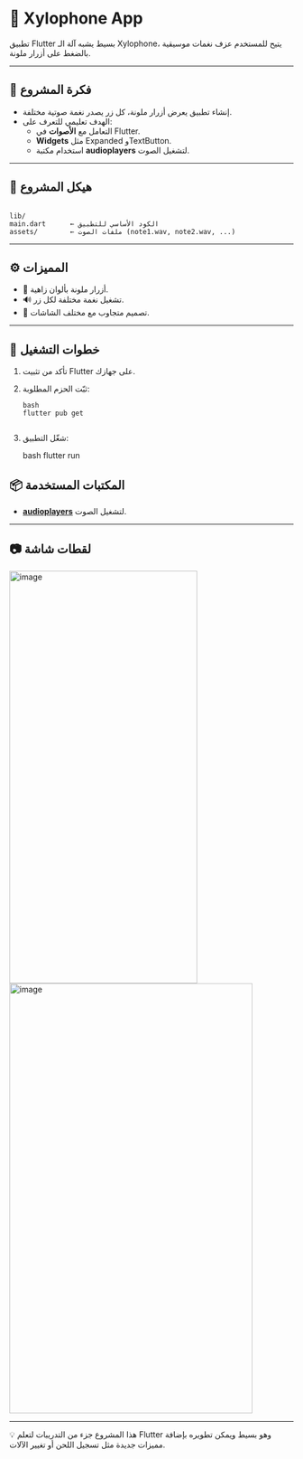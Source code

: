 



# 🎵 Xylophone App

تطبيق Flutter بسيط يشبه آلة الـ Xylophone، يتيح للمستخدم عزف نغمات موسيقية بالضغط على أزرار ملونة.

---

## 📌 فكرة المشروع
- إنشاء تطبيق يعرض أزرار ملونة، كل زر يصدر نغمة صوتية مختلفة.
- الهدف تعليمي للتعرف على:
  - التعامل مع **الأصوات** في Flutter.
  - **Widgets** مثل Expanded وTextButton.
  - استخدام مكتبة **audioplayers** لتشغيل الصوت.

---

## 📂 هيكل المشروع
```

lib/
main.dart      ← الكود الأساسي للتطبيق
assets/        ← ملفات الصوت (note1.wav, note2.wav, ...)

````

---

## ⚙️ المميزات
- 🎨 أزرار ملونة بألوان زاهية.
- 🔊 تشغيل نغمة مختلفة لكل زر.
- 📱 تصميم متجاوب مع مختلف الشاشات.

---

## 🚀 خطوات التشغيل
1. تأكد من تثبيت Flutter على جهازك.
2. ثبّت الحزم المطلوبة:
   ```
   bash
   flutter pub get
  

3. شغّل التطبيق:

  
   bash
   flutter run
 



## 📦 المكتبات المستخدمة

* **[audioplayers](https://pub.dev/packages/audioplayers)** لتشغيل الصوت.

---

## 📷 لقطات شاشة

<img width="333" height="730" alt="image" src="https://github.com/user-attachments/assets/4c2f5c7f-77d3-42c6-84bd-99672477b606" />
<img width="431" height="761" alt="image" src="https://github.com/user-attachments/assets/fbfd2e70-4b7d-46a4-979b-e529bcd1439f" />


---

💡 هذا المشروع جزء من التدريبات لتعلم Flutter وهو بسيط ويمكن تطويره بإضافة مميزات جديدة مثل تسجيل اللحن أو تغيير الآلات.

```


